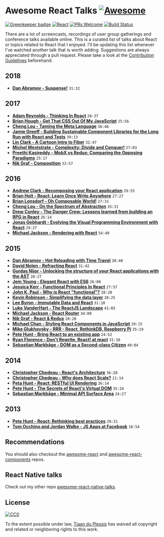 # Awesome React Talks [![Awesome](https://cdn.rawgit.com/sindresorhus/awesome/d7305f38d29fed78fa85652e3a63e154dd8e8829/media/badge.svg)](https://github.com/sindresorhus/awesome)

[![Greenkeeper badge](https://badges.greenkeeper.io/tiaanduplessis/awesome-react-talks.svg)](https://greenkeeper.io/)
[![React](https://img.shields.io/badge/React-Awesome-blue.svg)](https://facebook.github.io/react/) [![PRs Welcome](https://img.shields.io/badge/PRs-welcome-brightgreen.svg)](http://makeapullrequest.com) [![Build Status](https://travis-ci.org/tiaanduplessis/awesome-react-talks.svg?branch=master)](https://travis-ci.org/tiaanduplessis/awesome-react-talks)

There are a lot of screencasts, recordings of user group gatherings and conference talks available online. This is a curated list of talks about React or topics related to React that I enjoyed. I'll be updating this list whenever I've watched another talk that is worth adding. Suggestions are always appreciated through a pull request. Please take a look at the [Contribution Guidelines](CONTRIBUTING.md) beforehand.

## 2018

- [**Dan Abramov - Suspense!**](https://youtu.be/6g3g0Q_XVb4) `31:32`

## 2017

- [**Adam Reynolds - Thinking In React**](https://pusher.com/sessions/meetup/bristol-js/thinking-in-react) `28:37`
- [**Brian Hough - Get That CSS Out Of My JavaScript**](https://www.youtube.com/watch?v=fuEq8HEf3A0) `25:56`
- [**Cheng Lou - Taming the Meta Language**](https://www.youtube.com/watch?v=_0T5OSSzxms) `36:46`
- [**Jamie Greeff - Building Sustainable Component Libraries for the Long Run with React and Tests**](https://pusher.com/sessions/meetup/bristol-js/building-sustainable-component-libraries-for-the-long-run-with-react-and-tests) `39:13`
- [**Lin Clark - A Cartoon Intro to Fiber**](https://www.youtube.com/watch?v=ZCuYPiUIONs) `31:47`
- [**Michel Weststrate - Complexity: Divide and Conquer!**](https://youtu.be/3J9EJrvqOiM) `27:03`
- [**Preethi Kasireddy - MobX vs Redux: Comparing the Opposing Paradigms**](https://www.youtube.com/watch?v=76FRrbY18Bs) `25:17`
- [**Nik Graf - Composition**](https://www.youtube.com/watch?v=qJgff2spvzM) `32:57`

## 2016

- [**Andrew Clark - Recomposing your React application**](https://www.youtube.com/watch?v=zD_judE-bXk) `29:55`
- [**Brian Holt - React: Learn Once Write Anywhere**](https://www.youtube.com/watch?v=G_nh6JnE2_4) `27:27`
- [**Brian Lonsdorf - Oh Composable World!**](https://www.youtube.com/watch?v=SfWR3dKnFIo) `27:31`
- [**Cheng Lou - On the Spectrum of Abstraction**](https://www.youtube.com/watch?v=mVVNJKv9esE) `35:31`
- [**Drew Conley - The Danger Crew: Lessons learned from building an RPG in React**](https://www.youtube.com/watch?v=0pfLapmfxdY) `26:14`
- [**Jonas Gebhardt - Evolving the Visual Programming Environment with React**](https://www.youtube.com/watch?v=WjJdaDXN5Vs) `29:27`
- [**Michael Jackson - Rendering with React**](https://www.youtube.com/watch?v=7S8v8jfLb1Q) `54:40`

## 2015

- [**Dan Abramov - Hot Reloading with Time Travel**](https://www.youtube.com/watch?v=xsSnOQynTHs) `30:40`
- [**David Nolen - Refracting React**](https://www.youtube.com/watch?v=5hGHdETNteE) `31:42`
- [**Gurdas Nijor - Unlocking the structure of your React applications with the AST**](https://www.youtube.com/watch?v=OZGgVxFxSIs) `28:27`
- [**Jem Young - Elegant React with ES6**](https://www.youtube.com/watch?v=GzChMXy-Es0) `26:08`
- [**Jessica Kerr - Functional Principles In React**](https://www.youtube.com/watch?v=1uRC3hmKQnM) `27:57`
- [**John K. Paul - Why is React "functional"?**](https://www.youtube.com/watch?v=1-Btq9U2T24) `20:28`
- [**Kevin Robinson - Simplifying the data layer**](https://www.youtube.com/watch?v=EOz4D_714R8) `28:25`
- [**Lee Byron - Immutable Data and React**](https://www.youtube.com/watch?v=I7IdS-PbEgI) `31:10`
- [**Luke VanderHart - The ReactJS Landscape**](https://www.youtube.com/watch?v=oRmj3IUkRVk) `41:03`
- [**Michael Jackson - React Router**](https://www.youtube.com/watch?v=Q6Kczrgw6ic) `34:00`
- [**Nik Graf - React & Redux**](https://www.youtube.com/watch?v=gcnJcQ1vg_U) `28:20`
- [**Michael Chan - Styling React Components in JavaScript**](https://www.youtube.com/watch?v=0aBv8dsZs84) `29:15`
- [**Mike Glukhovsky - RRR - React, RethinkDB, Raspberry Pi**](https://www.youtube.com/watch?v=fPRLAmwmPyY) `35:19`
- [**Pete Hunt - Bring React to an existing app**](https://www.youtube.com/watch?v=B8XSi5DLGpY) `24:52`
- [**Ryan Florence - Don't Rewrite, React! at react**](https://www.youtube.com/watch?v=BF58ZJ1ZQxY) `31:10`
- [**Sebastian Markbåge - DOM as a Second-class Citizen**](https://www.youtube.com/watch?v=Zemce4Y1Y-A) `40:04`

## 2014

- [**Christopher Chedeau - React's Architecture**](https://www.youtube.com/watch?v=eCf5CquV_Bw) `36:20`
- [**Christopher Chedeau - Why does React Scale?**](https://www.youtube.com/watch?v=D-ioDiacTm8) `21:14`
- [**Peta Hunt - React: RESTful UI Rendering**](https://www.youtube.com/watch?v=IVvHPPcl2TM) `36:14`
- [**Pete Hunt - The Secrets of React's Virtual DOM**](https://www.youtube.com/watch?v=-DX3vJiqxm4) `35:24`
- [**Sebastian Markbåge - Minimal API Surface Area**](https://www.youtube.com/watch?v=4anAwXYqLG8) `24:27`

## 2013

- [**Pete Hunt - React: Rethinking best practices**](https://www.youtube.com/watch?v=x7cQ3mrcKaY) `29:31`
- [**Tom Occhino and Jordan Walke - JS Apps at Facebook**](https://www.youtube.com/watch?v=GW0rj4sNH2w) `18:54`

## Recommendations

You should also checkout the [awesome-react](https://github.com/enaqx/awesome-react) and [awesome-react-components](https://github.com/brillout/awesome-react-components) repos.

## React Native talks

Check out my other repo [awesome-react-native-talks](https://github.com/tiaanduplessis/awesome-react-native-talks).

## License
[![CC0](http://mirrors.creativecommons.org/presskit/buttons/88x31/svg/cc-zero.svg)](https://creativecommons.org/publicdomain/zero/1.0/)

To the extent possible under law, [Tiaan du Plessis](https://github.com/tiaanduplessis) has waived all copyright and related or neighboring rights to this work.
